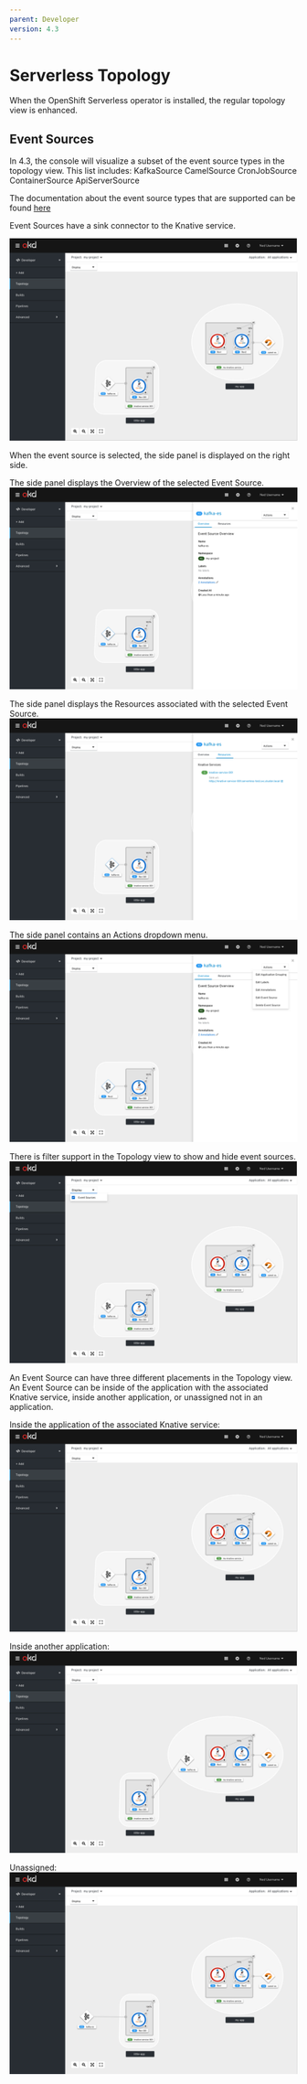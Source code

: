 ```yaml
---
parent: Developer
version: 4.3
---
```


# Serverless Topology

When the OpenShift Serverless operator is installed, the regular topology view is enhanced.

## Event Sources

In 4.3, the console will visualize a subset of the event source types in the topology view.  This list includes:
    KafkaSource
    CamelSource
    CronJobSource
    ContainerSource
    ApiServerSource

The documentation about the event source types that are supported can be found [here](https://knative.dev/docs/eventing/)

Event Sources have a sink connector to the Knative service.

![event source top](img/EventSource.png)

When the event source is selected, the side panel is displayed on the right side.

The side panel displays the Overview of the selected Event Source.
![event source overview](img/EventSource-Overview.png)

The side panel displays the Resources associated with the selected Event Source.
![event source resources](img/EventSource-Resources.png)

The side panel contains an Actions dropdown menu. 
![event source dropdown](img/EventSource-Overview_actionsdropdown.png)

There is filter support in the Topology view to show and hide event sources.
![event source filter support](img/EventSource-Filter.png)

An Event Source can have three different placements in the Topology view.  An Event Source can be inside of the application with the associated Knative service, inside another application, or unassigned not in an application.

Inside the application of the associated Knative service:
![event source top](img/EventSource.png)

Inside another application:
![event source top](img/EventSource-inanotherapp.png)

Unassigned:
![event source top](img/EventSource-unassigned.png)